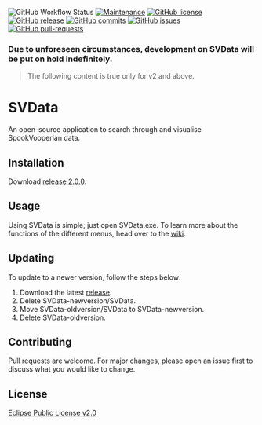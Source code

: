 ![GitHub Workflow Status](https://img.shields.io/github/workflow/status/actions/toolkit/toolkit-unit-tests)
[![Maintenance](https://img.shields.io/badge/Maintained%3F-yes-green.svg)](https://GitHub.com/asdiapotatisen/SVData/graphs/commit-activity)
[![GitHub license](https://img.shields.io/github/license/asdiapotatisen/SVData.svg)](https://github.com/asdiapotatisen/SVData/blob/main/LICENSE)
[![GitHub release](https://img.shields.io/github/release/asdiapotatisen/SVData.svg)](https://GitHub.com/asdiapotatisen/SVData/releases)
[![GitHub commits](https://img.shields.io/github/commits-since/asdiapotatisen/SVData/v1.0.0.svg)](https://GitHub.com/asdiapotatisen/SVData/commit/)
[![GitHub issues](https://img.shields.io/github/issues/asdiapotatisen/SVData.svg)](https://GitHub.com/asdiapotatisen/SVData/issues/)
[![GitHub pull-requests](https://img.shields.io/github/issues-pr/asdiapotatisen/SVData.svg)](https://GitHub.com/asdiapotatisen/SVData/pull/)

### Due to unforeseen circumstances, development on SVData will be put on hold indefinitely.  


> The following content is true only for v2 and above.
# SVData
An open-source application to search through and visualise SpookVooperian data.

## Installation

Download [release 2.0.0](https://github.com/asdiapotatisen/SVData/releases/tag/v2.0.0).

## Usage

Using SVData is simple; just open SVData.exe. To learn more about the functions of the different menus, head over to the [wiki](https://github.com/asdiapotatisen/SVData/wik).

## Updating

To update to a newer version, follow the steps below:
1. Download the latest [release](https://github.com/asdiapotatisen/SVData/releases).
2. Delete SVData-newversion/SVData.
3. Move SVData-oldversion/SVData to SVData-newversion.
4. Delete SVData-oldversion.

## Contributing
Pull requests are welcome. For major changes, please open an issue first to discuss what you would like to change.

## License
[Eclipse Public License v2.0](https://choosealicense.com/licenses/epl-2.0/)
